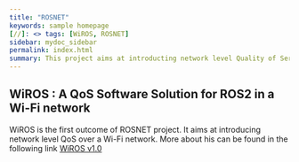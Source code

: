 ```yaml
---
title: "ROSNET"
keywords: sample homepage
[//]: <> tags: [WiROS, ROSNET]
sidebar: mydoc_sidebar
permalink: index.html
summary: This project aims at introducting network level Quality of Service to the ROS2 stack. We look forward to introduing an end-to-end QoS solution for ROS2 specifically over wireless network for its mission-critical use case. 
---
```


## WiROS : A QoS Software Solution for ROS2 in a Wi-Fi network

WiROS is the first outcome of ROSNET project. It aims at introducing network level QoS over a Wi-Fi network. More about his can be found in the following link [WiROS v1.0](https://bishalj054.github.io/research_projects_website/mydoc_introduction.html#)
